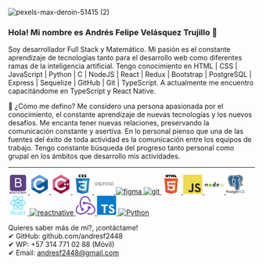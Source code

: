 ![pexels-max-deroin-51415 (2)](https://user-images.githubusercontent.com/58791994/124398821-a08d8380-dccc-11eb-990f-c45f929547b8.jpg)

### Hola! Mi nombre es Andrés Felipe Velásquez Trujillo 👋

Soy desarrollador Full Stack y Matemático. Mi pasión es el constante aprendizaje de tecnologías tanto para el desarrollo web como diferentes ramas de la inteligencia artificial. Tengo conocimiento en HTML | CSS | JavaScript | Python | C | NodeJS | React | Redux | Bootstrap | PostgreSQL | Express | Sequelize | GitHub | Git | TypeScript. A actualmente me encuentro capacitándome en TypeScript y React Native.

🧑 ¿Cómo me defino?
Me considero una persona apasionada por el conocimiento, el constante aprendizaje de nuevas tecnologías y los nuevos desafíos. Me encanta tener nuevas relaciones, preservando la comunicación constante y asertiva. En lo personal pienso que una de las fuentes del éxito de toda actividad es la comunicación entre los equipos de trabajo. Tengo constante búsqueda del progreso tanto personal como grupal en los ámbitos que desarrollo mis actividades.

******
<p align="left"> <a href="https://getbootstrap.com" target="_blank"> <img src="https://raw.githubusercontent.com/devicons/devicon/master/icons/bootstrap/bootstrap-plain-wordmark.svg" alt="bootstrap" width="40" height="40"/> </a> <a href="https://www.cprogramming.com/" target="_blank"> <img src="https://raw.githubusercontent.com/devicons/devicon/master/icons/c/c-original.svg" alt="c" width="40" height="40"/> </a> <a href="https://www.w3schools.com/cpp/" target="_blank"> <img src="https://raw.githubusercontent.com/devicons/devicon/master/icons/cplusplus/cplusplus-original.svg" alt="cplusplus" width="40" height="40"/> </a> <a href="https://www.w3schools.com/css/" target="_blank"> <img src="https://raw.githubusercontent.com/devicons/devicon/master/icons/css3/css3-original-wordmark.svg" alt="css3" width="40" height="40"/> </a> <a href="https://expressjs.com" target="_blank"> <img src="https://raw.githubusercontent.com/devicons/devicon/master/icons/express/express-original-wordmark.svg" alt="express" width="40" height="40"/> </a> <a href="https://www.figma.com/" target="_blank"> <img src="https://www.vectorlogo.zone/logos/figma/figma-icon.svg" alt="figma" width="40" height="40"/> </a> <a href="https://git-scm.com/" target="_blank"> <img src="https://www.vectorlogo.zone/logos/git-scm/git-scm-icon.svg" alt="git" width="40" height="40"/> </a> <a href="https://www.w3.org/html/" target="_blank"> <img src="https://raw.githubusercontent.com/devicons/devicon/master/icons/html5/html5-original-wordmark.svg" alt="html5" width="40" height="40"/> </a> <a href="https://developer.mozilla.org/en-US/docs/Web/JavaScript" target="_blank"> <img src="https://raw.githubusercontent.com/devicons/devicon/master/icons/javascript/javascript-original.svg" alt="javascript" width="40" height="40"/> </a> <a href="https://nodejs.org" target="_blank"> <img src="https://raw.githubusercontent.com/devicons/devicon/master/icons/nodejs/nodejs-original-wordmark.svg" alt="nodejs" width="40" height="40"/> </a> <a href="https://www.postgresql.org" target="_blank"> <img src="https://raw.githubusercontent.com/devicons/devicon/master/icons/postgresql/postgresql-original-wordmark.svg" alt="postgresql" width="40" height="40"/> </a> <a href="https://reactjs.org/" target="_blank"> <img src="https://raw.githubusercontent.com/devicons/devicon/master/icons/react/react-original-wordmark.svg" alt="react" width="40" height="40"/> </a> <a href="https://reactnative.dev/" target="_blank"> <img src="https://reactnative.dev/img/header_logo.svg" alt="reactnative" width="40" height="40"/> </a> <a href="https://redux.js.org" target="_blank"> <img src="https://raw.githubusercontent.com/devicons/devicon/master/icons/redux/redux-original.svg" alt="redux" width="40" height="40"/> </a> <a href="https://www.typescriptlang.org/" target="_blank"> <img src="https://raw.githubusercontent.com/devicons/devicon/master/icons/typescript/typescript-original.svg" alt="typescript" width="40" height="40"/> </a> <a href="https://www.python.org/" target="_blank"> <img src="./python_18894.ico" alt="Python" width="40" height="40"/> </a> </p
******

  Quieres saber más de mí?, ¡contáctame! <br/>
✔ GitHub: github.com/andresf2448 <br/>
✔ WP: +57 314 771 02 88 (Móvil) <br/>
✔ Email: andresf2448@gmail.com <br/>
